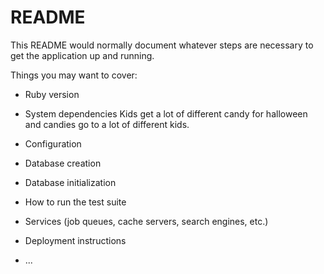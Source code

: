 # README

This README would normally document whatever steps are necessary to get the
application up and running.

Things you may want to cover:

* Ruby version

* System dependencies
Kids get a lot of different candy for halloween and candies go to a lot of different kids.

* Configuration

* Database creation

* Database initialization

* How to run the test suite

* Services (job queues, cache servers, search engines, etc.)

* Deployment instructions

* ...
